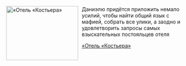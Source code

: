 <!--2025-10-01 11:00:37-->
<div class="yb">
  <div class="rss kino_kino"><a href="https://www.kino-teatr.ru/video/54169/" title="«Отель «Костьера»"><img src="https://www.kino-teatr.ru/video/9/6/54169/poster.jpg" width="196" height="147" align="left" hspace="5" style="margin: 0px 10px 0px 5px" alt="«Отель «Костьера»"/></a>Даниэлю придётся приложить немало усилий, чтобы найти общий язык с мафией, собрать все улики, а заодно и удовлетворить запросы самых взыскательных постояльцев отеля <p class="titl"><a href="https://www.kino-teatr.ru/video/54169/">«Отель «Костьера»</a></p></div>
</div>

